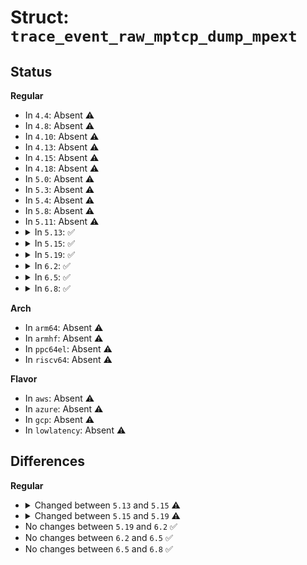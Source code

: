 # Struct: <code>trace_event_raw_mptcp_dump_mpext</code>

## Status
<b>Regular</b>
<ul>
<li>
In <code>4.4</code>: Absent ⚠️
</li>
<li>
In <code>4.8</code>: Absent ⚠️
</li>
<li>
In <code>4.10</code>: Absent ⚠️
</li>
<li>
In <code>4.13</code>: Absent ⚠️
</li>
<li>
In <code>4.15</code>: Absent ⚠️
</li>
<li>
In <code>4.18</code>: Absent ⚠️
</li>
<li>
In <code>5.0</code>: Absent ⚠️
</li>
<li>
In <code>5.3</code>: Absent ⚠️
</li>
<li>
In <code>5.4</code>: Absent ⚠️
</li>
<li>
In <code>5.8</code>: Absent ⚠️
</li>
<li>
In <code>5.11</code>: Absent ⚠️
</li>
<li>
<details>
<summary>In <code>5.13</code>: ✅</summary>

```c
struct trace_event_raw_mptcp_dump_mpext {
    struct trace_entry ent;
    u64 data_ack;
    u64 data_seq;
    u32 subflow_seq;
    u16 data_len;
    u8 use_map;
    u8 dsn64;
    u8 data_fin;
    u8 use_ack;
    u8 ack64;
    u8 mpc_map;
    u8 frozen;
    u8 reset_transient;
    u8 reset_reason;
    char __data[0];
};
```
</details>
</li>
<li>
<details>
<summary>In <code>5.15</code>: ✅</summary>

```c
struct trace_event_raw_mptcp_dump_mpext {
    struct trace_entry ent;
    u64 data_ack;
    u64 data_seq;
    u32 subflow_seq;
    u16 data_len;
    u16 csum;
    u8 use_map;
    u8 dsn64;
    u8 data_fin;
    u8 use_ack;
    u8 ack64;
    u8 mpc_map;
    u8 frozen;
    u8 reset_transient;
    u8 reset_reason;
    u8 csum_reqd;
    char __data[0];
};
```
</details>
</li>
<li>
<details>
<summary>In <code>5.19</code>: ✅</summary>

```c
struct trace_event_raw_mptcp_dump_mpext {
    struct trace_entry ent;
    u64 data_ack;
    u64 data_seq;
    u32 subflow_seq;
    u16 data_len;
    u16 csum;
    u8 use_map;
    u8 dsn64;
    u8 data_fin;
    u8 use_ack;
    u8 ack64;
    u8 mpc_map;
    u8 frozen;
    u8 reset_transient;
    u8 reset_reason;
    u8 csum_reqd;
    u8 infinite_map;
    char __data[0];
};
```
</details>
</li>
<li>
<details>
<summary>In <code>6.2</code>: ✅</summary>

```c
struct trace_event_raw_mptcp_dump_mpext {
    struct trace_entry ent;
    u64 data_ack;
    u64 data_seq;
    u32 subflow_seq;
    u16 data_len;
    u16 csum;
    u8 use_map;
    u8 dsn64;
    u8 data_fin;
    u8 use_ack;
    u8 ack64;
    u8 mpc_map;
    u8 frozen;
    u8 reset_transient;
    u8 reset_reason;
    u8 csum_reqd;
    u8 infinite_map;
    char __data[0];
};
```
</details>
</li>
<li>
<details>
<summary>In <code>6.5</code>: ✅</summary>

```c
struct trace_event_raw_mptcp_dump_mpext {
    struct trace_entry ent;
    u64 data_ack;
    u64 data_seq;
    u32 subflow_seq;
    u16 data_len;
    u16 csum;
    u8 use_map;
    u8 dsn64;
    u8 data_fin;
    u8 use_ack;
    u8 ack64;
    u8 mpc_map;
    u8 frozen;
    u8 reset_transient;
    u8 reset_reason;
    u8 csum_reqd;
    u8 infinite_map;
    char __data[0];
};
```
</details>
</li>
<li>
<details>
<summary>In <code>6.8</code>: ✅</summary>

```c
struct trace_event_raw_mptcp_dump_mpext {
    struct trace_entry ent;
    u64 data_ack;
    u64 data_seq;
    u32 subflow_seq;
    u16 data_len;
    u16 csum;
    u8 use_map;
    u8 dsn64;
    u8 data_fin;
    u8 use_ack;
    u8 ack64;
    u8 mpc_map;
    u8 frozen;
    u8 reset_transient;
    u8 reset_reason;
    u8 csum_reqd;
    u8 infinite_map;
    char __data[0];
};
```
</details>
</li>
</ul>
<b>Arch</b>
<ul>
<li>
In <code>arm64</code>: Absent ⚠️
</li>
<li>
In <code>armhf</code>: Absent ⚠️
</li>
<li>
In <code>ppc64el</code>: Absent ⚠️
</li>
<li>
In <code>riscv64</code>: Absent ⚠️
</li>
</ul>
<b>Flavor</b>
<ul>
<li>
In <code>aws</code>: Absent ⚠️
</li>
<li>
In <code>azure</code>: Absent ⚠️
</li>
<li>
In <code>gcp</code>: Absent ⚠️
</li>
<li>
In <code>lowlatency</code>: Absent ⚠️
</li>
</ul>

## Differences
<b>Regular</b>
<ul>
<li>
<details>
<summary>Changed between <code>5.13</code> and <code>5.15</code> ⚠️</summary>
<ul>
<li>
<b>Field added. </b>
<code>u16 csum</code>
</li>
<li>
<b>Field added. </b>
<code>u8 csum_reqd</code>
</li>
</ul>
</details>
</li>
<li>
<details>
<summary>Changed between <code>5.15</code> and <code>5.19</code> ⚠️</summary>
<ul>
<li>
<b>Field added. </b>
<code>u8 infinite_map</code>
</li>
</ul>
</details>
</li>
<li>
No changes between <code>5.19</code> and <code>6.2</code> ✅
</li>
<li>
No changes between <code>6.2</code> and <code>6.5</code> ✅
</li>
<li>
No changes between <code>6.5</code> and <code>6.8</code> ✅
</li>
</ul>
